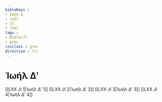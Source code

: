 ```yaml
---
bibleKeys : 
- Ἰωήλ Δʹ
- Joël
- Jl
- Joel
tags : 
- Bible/Jl
- grec
cssclass : grec
direction : ltr
---
```


# Ἰωήλ Δʹ

[[LXX Jl 1|Ἰωήλ Δʹ 1]]
[[LXX Jl 2|Ἰωήλ Δʹ 2]]
[[LXX Jl 3|Ἰωήλ Δʹ 3]]
[[LXX Jl 4|Ἰωήλ Δʹ 4]]
